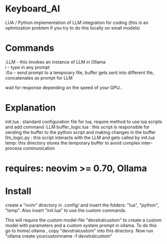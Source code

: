 # Keyboard_AI
LUA / Python implementation of LLM integration for coding (this is an optimization problem if you try to do this locally on small models)
# Commands

:LLM - this invokes an instance of LLM in Ollama <br/>
i - type in any prompt <br/>
:Go - send prompt to a temporary file, buffer gets sent into different file, concatenates as prompt for LLM <br/>

wait for response depending on the speed of your GPU..

# Explanation
init.lua : standard configuration file for lua, require method to use lua scripts and add command :LLM
buffer_logic.lua : this script is responsible for sending the buffer to the python script and making changes in the buffer
llm_logic.py : this script interacts with the LLM and gets called by init.lua 
temp: this directory stores the temporary buffer to avoid complex inter-process communication

# requires: neovim >= 0.70, Ollama

# Install
create a "nvim" directory in .config/ and insert the folders: "lua", "python", "temp". Also insert "init.lua" to use the custom commands.

This will require the custom model-file "devstralcustom" to create a custom model with parameters and a custom system prompt in ollama.
To do this go to home/.ollama , copy "devstralcustom" into this directory. 
Now run "ollama create yourcustomname -f devstralcustom"

